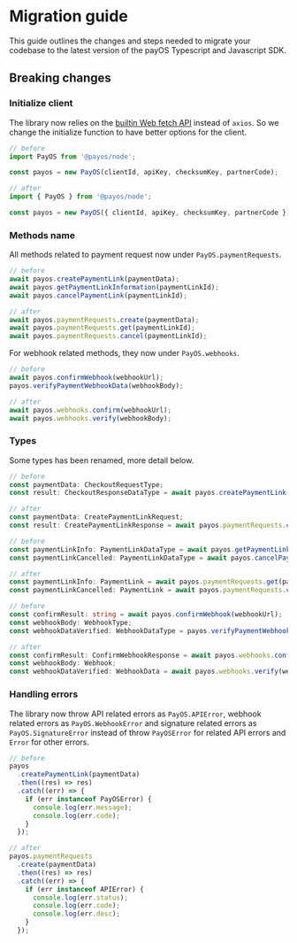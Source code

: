 # Migration guide

This guide outlines the changes and steps needed to migrate your codebase to the latest version of the payOS Typescript and Javascript SDK.

## Breaking changes

### Initialize client

The library now relies on the [builtin Web fetch API](https://developer.mozilla.org/en-US/docs/Web/API/Fetch_API) instead of `axios`. So we change the initialize function to have better options for the client.

```ts
// before
import PayOS from '@payos/node';

const payos = new PayOS(clientId, apiKey, checksumKey, partnerCode);

// after
import { PayOS } from '@payos/node';

const payos = new PayOS({ clientId, apiKey, checksumKey, partnerCode });
```

### Methods name

All methods related to payment request now under `PayOS.paymentRequests`.

```ts
// before
await payos.createPaymentLink(paymentData);
await payos.getPaymentLinkInformation(paymentLinkId);
await payos.cancelPaymentLink(paymentLinkId);

// after
await payos.paymentRequests.create(paymentData);
await payos.paymentRequests.get(paymentLinkId);
await payos.paymentRequests.cancel(paymentLinkId);
```

For webhook related methods, they now under `PayOS.webhooks`.

```ts
// before
await payos.confirmWebhook(webhookUrl);
payos.verifyPaymentWebhookData(webhookBody);

// after
await payos.webhooks.confirm(webhookUrl);
await payos.webhooks.verify(webhookBody);
```

### Types

Some types has been renamed, more detail below.

```ts
// before
const paymentData: CheckoutRequestType;
const result: CheckoutResponseDataType = await payos.createPaymentLink(paymentData);

// after
const paymentData: CreatePaymentLinkRequest;
const result: CreatePaymentLinkResponse = await payos.paymentRequests.create(paymentData);
```

```ts
// before
const paymentLinkInfo: PaymentLinkDataType = await payos.getPaymentLinkInformation(paymentLinkId);
const paymentLinkCancelled: PaymentLinkDataType = await payos.cancelPaymentLink(paymentLinkId);

// after
const paymentLinkInfo: PaymentLink = await payos.paymentRequests.get(paymentLinkId);
const paymentLinkCancelled: PaymentLink = await payos.paymentRequests.cancel(paymentLinkId);
```

```ts
// before
const confirmResult: string = await payos.confirmWebhook(webhookUrl);
const webhookBody: WebhookType;
const webhookDataVerified: WebhookDataType = payos.verifyPaymentWebhookData(webhookBody);

// after
const confirmResult: ConfirmWebhookResponse = await payos.webhooks.confirm(webhookUrl);
const webhookBody: Webhook;
const webhookDataVerified: WebhookData = await payos.webhooks.verify(webhookBody);
```

### Handling errors

The library now throw API related errors as `PayOS.APIError`, webhook related errors as `PayOS.WebhookError` and signature related errors as `PayOS.SignatureError` instead of throw `PayOSError` for related API errors and `Error` for other errors.

```ts
// before
payos
  .createPaymentLink(paymentData)
  .then((res) => res)
  .catch((err) => {
    if (err instanceof PayOSError) {
      console.log(err.message);
      console.log(err.code);
    }
  });

// after
payos.paymentRequests
  .create(paymentData)
  .then((res) => res)
  .catch((err) => {
    if (err instanceof APIError) {
      console.log(err.status);
      console.log(err.code);
      console.log(err.desc);
    }
  });
```
